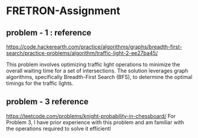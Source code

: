 # FRETRON-Assignment

## problem - 1 : reference
https://code.hackerearth.com/practice/algorithms/graphs/breadth-first-search/practice-problems/algorithm/traffic-light-2-ee27ba45/


This problem involves optimizing traffic light operations to minimize the overall waiting time for a set of intersections. The solution leverages graph algorithms, specifically Breadth-First Search (BFS), to determine the optimal timings for the traffic lights.


## problem - 3 reference
https://leetcode.com/problems/knight-probability-in-chessboard/
For Problem 3, I have prior experience with this problem and am familiar with the operations required to solve it efficientl